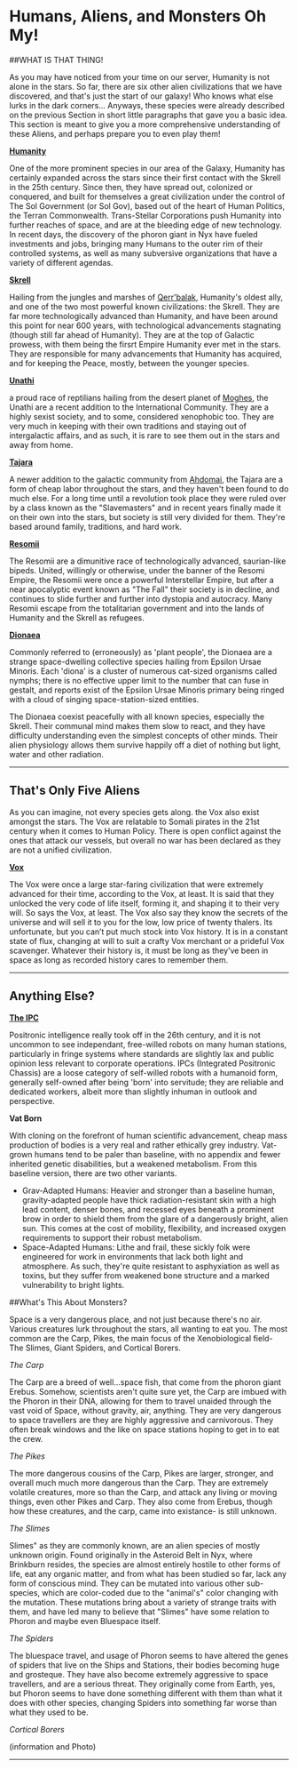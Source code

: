 # Humans, Aliens, and Monsters Oh My!


##WHAT IS THAT THING!

As you may have noticed from your time on our server, Humanity is not alone in the stars. So far, there are six other alien civilizations that we have discovered, and that's just the start of our galaxy! Who knows what else lurks in the dark corners...
Anyways, these species were already described on the previous Section in short little paragraphs that gave you a basic idea. This section is meant to give you a more comprehensive understanding of these Aliens, and perhaps prepare you to even play them!

[**Humanity**](http://lore.solaris13.net/Species/Humanity)

One of the more prominent species in our area of the Galaxy, Humanity has certainly expanded across the stars since their first contact with the Skrell in the 25th century. Since then, they have spread out, colonized or conquered, and built for themselves a great civilization under the control of The Sol Government (or Sol Gov), based out of the heart of Human Politics, the Terran Commonwealth. Trans-Stellar Corporations push Humanity into further reaches of space, and are at the bleeding edge of new technology. In recent days, the discovery of the phoron giant in Nyx have fueled investments and jobs, bringing many Humans to the outer rim of their controlled systems, as well as many subversive organizations that have a variety of different agendas. 

[**Skrell**](http://lore.solaris13.net/Species/The-Skrell)

Hailing from the jungles and marshes of [Qerr'balak](http://lore.solaris13.net/Planets-and-Systems/Qerrbalak), Humanity's oldest ally, and one of the two most powerful known civilizations: the Skrell. They are far more technologically advanced than Humanity, and have been around this point for near 600 years, with technological advancements stagnating (though still far ahead of Humanity). They are at the top of Galactic prowess, with them being the firsrt Empire Humanity ever met in the stars. They are responsible for many advancements that Humanity has acquired, and for keeping the Peace, mostly, between the younger species. 

[**Unathi**](http://baystation12.net/lore/Species/The-Unathi)

a proud race of reptilians hailing from the desert planet of [Moghes](http://lore.solaris13.net/Planets-and-Systems/Moghes), the Unathi are a recent addition to the International Community. They are a highly sexist society, and to some, considered xenophobic too. They are very much in keeping with their own traditions and staying out of intergalactic affairs, and as such, it is rare to see them out in the stars and away from home.

[**Tajara**](http://lore.solaris13.net/Species/The-Tajara)

A newer addition to the galactic community from [Ahdomai](http://lore.solaris13.net/Planets-and-Systems/Ahdomai), the Tajara are a form of cheap labor throughout the stars, and they haven't been found to do much else. For a long time until a revolution took place they were ruled over by a class known as the "Slavemasters" and in recent years finally made it on their own into the stars, but society is still very divided for them. They're based around family, traditions, and hard work.

[**Resomii**](http://baystation12.net/lore/Species/Resomi)

The Resomii are a dimunitive race of technologically advanced, saurian-like bipeds. United, willingly or otherwise, under the banner of the Resomi Empire, the Resomii were once a powerful Interstellar Empire, but after a near apocalyptic event known as "The Fall" their society is in decline, and continues to slide further and further into dystopia and autocracy. Many Resomii escape from the totalitarian government and into the lands of Humanity and the Skrell as refugees.

[**Dionaea**](http://baystation12.net/lore/Species/The-Dionaea)

Commonly referred to (erroneously) as 'plant people', the Dionaea are a strange space-dwelling collective species hailing from Epsilon Ursae Minoris. Each 'diona' is a cluster of numerous cat-sized organisms called nymphs; there is no effective upper limit to the number that can fuse in gestalt, and reports exist of the Epsilon Ursae Minoris primary being ringed with a cloud of singing space-station-sized entities.

The Dionaea coexist peacefully with all known species, especially the Skrell. Their communal mind makes them slow to react, and they have difficulty understanding even the simplest concepts of other minds. Their alien physiology allows them survive happily off a diet of nothing but light, water and other radiation.

____

## That's Only Five Aliens

As you can imagine, not every species gets along. the Vox also exist amongst the stars. The Vox are relatable to Somali pirates in the 21st century when it comes to Human Policy. There is open conflict against the ones that attack our vessels, but overall no war has been declared as they are not a unified civilization.


[**Vox**](http://baystation12.net/lore/Species/Vox)

The Vox were once a large star-faring civilization that were extremely advanced for their time, according to the Vox, at least. It is said that they unlocked the very code of life itself, forming it, and shaping it to their very will. So says the Vox, at least. The Vox also say they know the secrets of the universe and will sell it to you for the low, low price of twenty thalers. Its unfortunate, but you can’t put much stock into Vox history. It is in a constant state of flux, changing at will to suit a crafty Vox merchant or a prideful Vox scavenger. Whatever their history is, it must be long as they’ve been in space as long as recorded history cares to remember them.

____

## Anything Else?

[**The IPC**](http://baystation12.net/lore/Species/The-IPCs)

Positronic intelligence really took off in the 26th century, and it is not uncommon to see independant, free-willed robots on many human stations, particularly in fringe systems where standards are slightly lax and public opinion less relevant to corporate operations. IPCs (Integrated Positronic Chassis) are a loose category of self-willed robots with a humanoid form, generally self-owned after being 'born' into servitude; they are reliable and dedicated workers, albeit more than slightly inhuman in outlook and perspective.

**Vat Born**

With cloning on the forefront of human scientific advancement, cheap mass production of bodies is a very real and rather ethically grey industry. Vat-grown humans tend to be paler than baseline, with no appendix and fewer inherited genetic disabilities, but a weakened metabolism. From this baseline version, there are two other variants. 

* Grav-Adapted Humans: Heavier and stronger than a baseline human, gravity-adapted people have thick radiation-resistant skin with a high lead content, denser bones, and recessed eyes beneath a prominent brow in order to shield them from the glare of a dangerously bright, alien sun. This comes at the cost of mobility, flexibility, and increased oxygen requirements to support their robust metabolism.
* Space-Adapted Humans: Lithe and frail, these sickly folk were engineered for work in environments that lack both light and atmosphere. As such, they're quite resistant to asphyxiation as well as toxins, but they suffer from weakened bone structure and a marked vulnerability to bright lights. 


##What's This About Monsters?

Space is a very dangerous place, and not just because there's no air. Various creatures lurk throughout the stars, all wanting to eat you. The most common are the Carp, Pikes, the main focus of the Xenobiological field- The Slimes, Giant Spiders, and Cortical Borers.

*The Carp*

The Carp are a breed of well...space fish, that come from the phoron giant Erebus. Somehow, scientists aren't quite sure yet, the Carp are imbued with the Phoron in their DNA, allowing for them to travel unaided through the vast void of Space, without gravity, air, anything. They are very dangerous to space travellers are they are highly aggressive and carnivorous. They often break windows and the like on space stations hoping to get in to eat the crew.

*The Pikes*

The more dangerous cousins of the Carp, Pikes are larger, stronger, and overall much much more dangerous than the Carp. They are extremely volatile creatures, more so than the Carp, and attack any living or moving things, even other Pikes and Carp. They also come from Erebus, though how these creatures, and the carp, came into existance-  is still unknown.

*The Slimes*

Slimes" as they are commonly known, are an alien species of mostly unknown origin. Found originally in the Asteroid Belt in Nyx, where Brinkburn resides, the species are almost entirely hostile to other forms of life, eat any organic matter, and from what has been studied so far, lack any form of conscious mind. They can be mutated into various other sub-species, which are color-coded due to the "animal's" color changing with the mutation. These mutations bring about a variety of strange traits with them, and have led many to believe that "Slimes" have some relation to Phoron and maybe even Bluespace itself.


*The Spiders*

The bluespace travel, and usage of Phoron seems to have altered the genes of spiders that live on the Ships and Stations, their bodies becoming huge and grosteque. They have also become extremely aggressive to space travellers, and are a serious threat. They originally come from Earth, yes, but Phoron seems to have done something different with them than what it does with other species, changing Spiders into something far worse than what they used to be.

*Cortical Borers*

(information and Photo)

____
